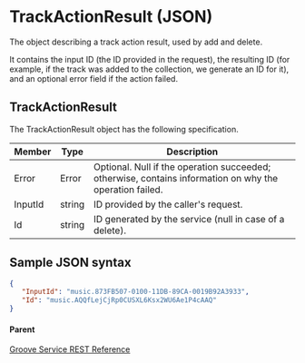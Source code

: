 # TrackActionResult (JSON)   
The object describing a track action result, used by add and delete.

It contains the input ID (the ID provided in the request), the resulting ID (for example, if the track was added to the collection, we generate an ID for it), and an optional error field if the action failed.

## TrackActionResult
The TrackActionResult object has the following specification.

| **Member** | **Type** | **Description**                                                                                         |
|------------|----------|---------------------------------------------------------------------------------------------------------|
| Error      | Error    | Optional. Null if the operation succeeded; otherwise, contains information on why the operation failed. |
| InputId    | string   | ID provided by the caller's request.                                                                    |
| Id         | string   | ID generated by the service (null in case of a delete).                                                 |

## Sample JSON syntax
```json
{
   "InputId": "music.873FB507-0100-11DB-89CA-0019B92A3933",
   "Id": "music.AQQfLejCjRp0CUSXL6Ksx2WU6Ae1P4cAAQ"
}
```

#### Parent
[Groove Service REST Reference](overview.md)

